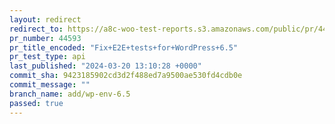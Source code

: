 ```yaml
---
layout: redirect
redirect_to: https://a8c-woo-test-reports.s3.amazonaws.com/public/pr/44593/api/index.html
pr_number: 44593
pr_title_encoded: "Fix+E2E+tests+for+WordPress+6.5"
pr_test_type: api
last_published: "2024-03-20 13:10:28 +0000"
commit_sha: 9423185902cd3d2f488ed7a9500ae530fd4cdb0e
commit_message: ""
branch_name: add/wp-env-6.5
passed: true
---
```

